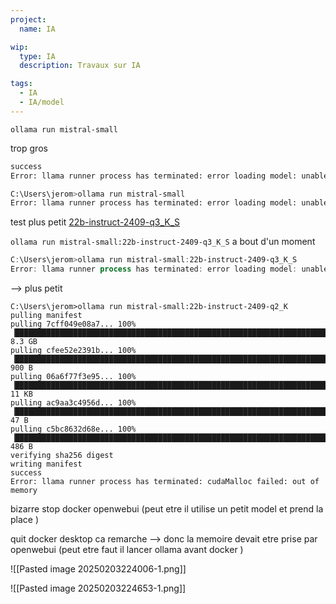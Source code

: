 ```yaml
---
project:
  name: IA

wip:
  type: IA
  description: Travaux sur IA

tags:
  - IA
  - IA/model
---
```


```
ollama run mistral-small
```

trop gros 
```sh
success
Error: llama runner process has terminated: error loading model: unable to allocate CUDA0 buffer

C:\Users\jerom>ollama run mistral-small
Error: llama runner process has terminated: error loading model: unable to allocate CUDA0 buffer

```
test plus petit 
[22b-instruct-2409-q3_K_S](https://ollama.com/library/mistral-small:22b-instruct-2409-q3_K_S)

`ollama run mistral-small:22b-instruct-2409-q3_K_S`
a bout d'un moment 
```powershell
C:\Users\jerom>ollama run mistral-small:22b-instruct-2409-q3_K_S
Error: llama runner process has terminated: error loading model: unable to allocate CUDA0 buffer
```


--> plus petit 

```shell
C:\Users\jerom>ollama run mistral-small:22b-instruct-2409-q2_K
pulling manifest
pulling 7cff049e08a7... 100% ▕████████████████████████████████████████████████████████████████████████████████████████████████████████████████████████████████████████████████████████████████████████████████▏ 8.3 GB
pulling cfee52e2391b... 100% ▕████████████████████████████████████████████████████████████████████████████████████████████████████████████████████████████████████████████████████████████████████████████████▏  900 B
pulling 06a6f77f3e95... 100% ▕████████████████████████████████████████████████████████████████████████████████████████████████████████████████████████████████████████████████████████████████████████████████▏  11 KB
pulling ac9aa3c4956d... 100% ▕████████████████████████████████████████████████████████████████████████████████████████████████████████████████████████████████████████████████████████████████████████████████▏   47 B
pulling c5bc8632d68e... 100% ▕████████████████████████████████████████████████████████████████████████████████████████████████████████████████████████████████████████████████████████████████████████████████▏  486 B
verifying sha256 digest
writing manifest
success
Error: llama runner process has terminated: cudaMalloc failed: out of memory
```

bizarre 
stop docker openwebui (peut etre il utilise un petit model et prend la place )

quit docker desktop 
ca remarche --> donc la memoire devait etre prise par openwebui (peut etre faut il lancer ollama avant docker 
)

![[Pasted image 20250203224006-1.png]]

![[Pasted image 20250203224653-1.png]]